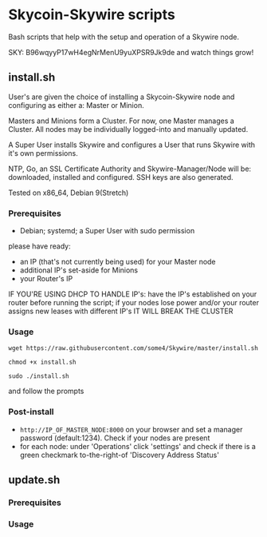 
# Skycoin-Skywire scripts
Bash scripts that help with the setup and operation of a Skywire node.

SKY: B96wqyyP17wH4egNrMenU9yuXPSR9Jk9de and watch things grow!

## install.sh
User's are given the choice of installing a Skycoin-Skywire node and configuring as either a: Master or Minion.

Masters and Minions form a Cluster. For now, one Master manages a Cluster. All nodes may be individually logged-into and manually updated. 

A Super User installs Skywire and configures a User that runs Skywire with it's own permissions.

NTP, Go, an SSL Certificate Authority and Skywire-Manager/Node will be: downloaded, installed and configured. SSH keys are also generated.

Tested on x86_64, Debian 9(Stretch)
### Prerequisites
* Debian; systemd; a Super User with sudo permission

please have ready:
* an IP (that's not currently being used) for your Master node
* additional IP's set-aside for Minions
* your Router's IP

IF YOU'RE USING DHCP TO HANDLE IP's: have the IP's established on your router before running the script; if your nodes lose power and/or your router assigns new leases with different IP's IT WILL BREAK THE CLUSTER

### Usage
`wget https://raw.githubusercontent.com/some4/Skywire/master/install.sh`

`chmod +x install.sh`

`sudo ./install.sh`

and follow the prompts
### Post-install
* `http://IP_OF_MASTER_NODE:8000` on your browser and set a manager password (default:1234). Check if your nodes are present 
* for each node: under 'Operations' click 'settings' and check if there is a green checkmark to-the-right-of 'Discovery Address Status'

## update.sh
### Prerequisites

### Usage
